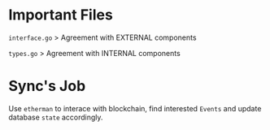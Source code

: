 # Important Files

`interface.go` > Agreement with EXTERNAL components

`types.go` > Agreement with INTERNAL components

# Sync's Job

Use `etherman` to interace with blockchain, find interested `Events` and update database `state` accordingly.